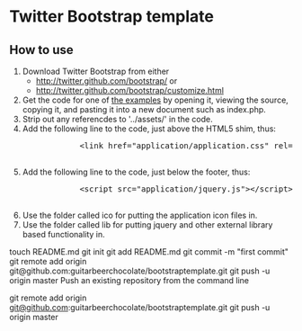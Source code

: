 <html>
<h1>Twitter Bootstrap template</h1>
<h2>How to use</h2>
<ol>
	<li>Download Twitter Bootstrap from either
		<ul>
			<li><a href=""http://twitter.github.com/bootstrap/>http://twitter.github.com/bootstrap/</a> or</li>
			<li><a href="http://twitter.github.com/bootstrap/customize.html">http://twitter.github.com/bootstrap/customize.html</a></li>
		</ul>
	</li>
	<li>Get the code for one of <a href="http://twitter.github.com/bootstrap/getting-started.html#examples">the examples</a> by opening it, viewing the source, copying it, and pasting it into a new document such as index.php.</li>
	<li>Strip out any referencdes to '../assets/' in the code.</li>
	<li>Add the following line to the code, just above the HTML5 shim, thus:
		<pre>
			&lt;link href="application/application.css" rel="stylesheet"&gt;
		</pre>
	</li>	
	<li>Add the following line to the code, just below the footer, thus:
		<pre>
			&lt;script src="application/jquery.js"&gt;&lt;/script&gt;
		</pre>
	</li>
	<li>Use the folder called ico for putting the application icon files in.</li>
	<li>Use the folder called lib for putting jquery and other external library based functionality in.</li>
</ol>
</html>
touch README.md
git init
git add README.md
git commit -m "first commit"
git remote add origin git@github.com:guitarbeerchocolate/bootstraptemplate.git
git push -u origin master
Push an existing repository from the command line

git remote add origin git@github.com:guitarbeerchocolate/bootstraptemplate.git
git push -u origin master